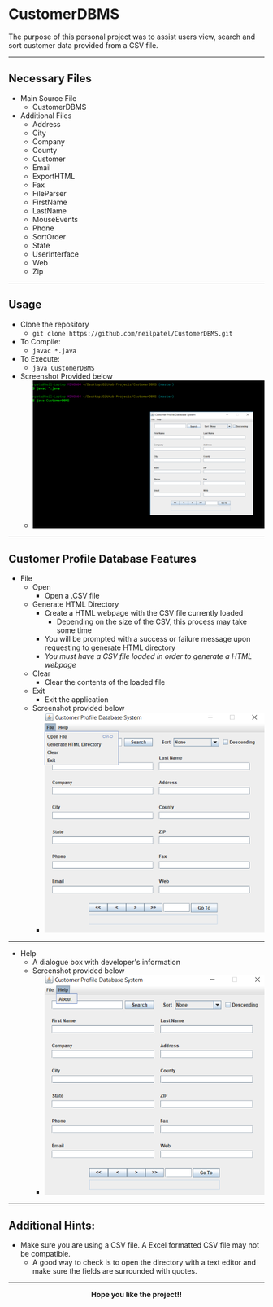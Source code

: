 # CustomerDBMS
The purpose of this personal project was to assist users view, search and sort customer data provided from a CSV file. 
___
## Necessary Files
+ Main Source File
	+ CustomerDBMS
+ Additional Files
	+ Address
	+ City
	+ Company
	+ County
	+ Customer
	+ Email
	+ ExportHTML
	+ Fax
	+ FileParser
	+ FirstName
	+ LastName
	+ MouseEvents
	+ Phone
	+ SortOrder
	+ State
	+ UserInterface
	+ Web
	+ Zip

___
## Usage
+ Clone the repository
	+ `git clone https://github.com/neilpatel/CustomerDBMS.git`
+ To Compile:
	+ `javac *.java`
+ To Execute:
	+ `java CustomerDBMS`
+ Screenshot Provided below
	+ ![Compile-Execution Screenshot](https://github.com/neilpatel/CustomerDBMS/blob/master/screenshots/Compilation-Execution.PNG)
___
## Customer Profile Database Features
+ File
	+ Open
		+ Open a .CSV file
	+ Generate HTML Directory
		+ Create a HTML webpage with the CSV file currently loaded
			+ Depending on the size of the CSV, this process may take some time
		+ You will be prompted with a success or failure message upon requesting to generate HTML directory
		+ *You must have a CSV file loaded in order to generate a HTML webpage*
	+ Clear
		+ Clear the contents of the loaded file
	+ Exit
		+ Exit the application
	+ Screenshot provided below
		+ ![FileMenu Screenshot](https://github.com/neilpatel/CustomerDBMS/blob/master/screenshots/FileMenu.PNG)
___
+ Help
	+ A dialogue box with developer's information 
	+ Screenshot provided below
		+ ![HelpMenu Screenshot](https://github.com/neilpatel/CustomerDBMS/blob/master/screenshots/HelpMenu.PNG)
___
## Additional Hints:
+ Make sure you are using a CSV file. A Excel formatted CSV file may not be compatible.
	+ A good way to check is to open the directory with a text editor and make sure the fields are surrounded with quotes.
___
<p align = "center"> <b> Hope you like the project!!  </b> </p>